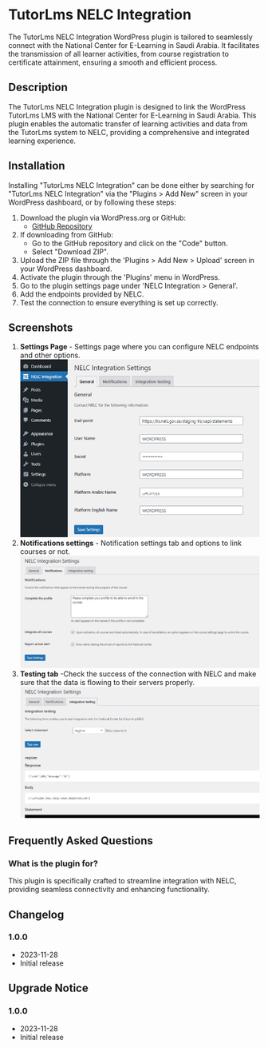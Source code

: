 # TutorLms NELC Integration

The TutorLms NELC Integration WordPress plugin is tailored to seamlessly connect with the National Center for E-Learning in Saudi Arabia. It facilitates the transmission of all learner activities, from course registration to certificate attainment, ensuring a smooth and efficient process.

## Description

The TutorLms NELC Integration plugin is designed to link the WordPress TutorLms LMS with the National Center for E-Learning in Saudi Arabia. This plugin enables the automatic transfer of learning activities and data from the TutorLms system to NELC, providing a comprehensive and integrated learning experience.

## Installation

Installing "TutorLms NELC Integration" can be done either by searching for "TutorLms NELC Integration" via the "Plugins > Add New" screen in your WordPress dashboard, or by following these steps:

1. Download the plugin via WordPress.org or GitHub:
   - [GitHub Repository](https://github.com/nelc/tutor-lms-lrs-plugin.git)
2. If downloading from GitHub:
   - Go to the GitHub repository and click on the "Code" button.
   - Select "Download ZIP".
3. Upload the ZIP file through the 'Plugins > Add New > Upload' screen in your WordPress dashboard.
4. Activate the plugin through the 'Plugins' menu in WordPress.
5. Go to the plugin settings page under 'NELC Integration > General'.
6. Add the endpoints provided by NELC.
7. Test the connection to ensure everything is set up correctly.

## Screenshots

1. **Settings Page** - Settings page where you can configure NELC endpoints and other options.
![Main Page Screenshot](assets/images/dashpoard_general.png)
2. **Notifications settings** - Notification settings tab and options to link courses or not.
![Notifications settings](assets/images/dashpoard_notific.png)
3. **Testing tab** -Check the success of the connection with NELC and make sure that the data is flowing to their servers properly.
![Testing tab](assets/images/dashpoard_test.png)

## Frequently Asked Questions

### What is the plugin for?

This plugin is specifically crafted to streamline integration with NELC, providing seamless connectivity and enhancing functionality.

## Changelog

### 1.0.0

* 2023-11-28
* Initial release

## Upgrade Notice

### 1.0.0

* 2023-11-28
* Initial release
